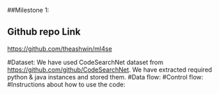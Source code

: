 ##Milestone 1:

## Github repo Link
https://github.com/theashwin/ml4se

#Dataset:
We have used CodeSearchNet dataset from https://github.com/github/CodeSearchNet. 
We have extracted required python & java instances and stored them.
#Data flow:
#Control flow:
#Instructions about how to use the code: 
